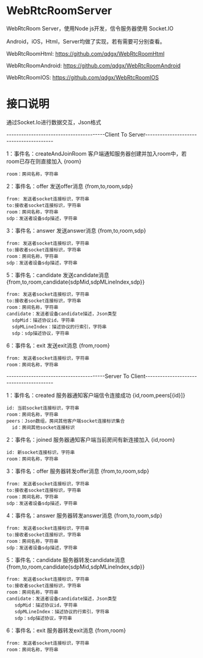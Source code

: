 # WebRtcRoomServer
WebRtcRoom Server，使用Node js开发，信令服务器使用 Socket.IO

Android，iOS，Html，Server均做了实现，若有需要可分别查看。

WebRtcRoomHtml: https://github.com/qdgx/WebRtcRoomHtml

WebRtcRoomAndroid: https://github.com/qdgx/WebRtcRoomAndroid

WebRtcRoomIOS: https://github.com/qdgx/WebRtcRoomIOS

# 接口说明

通过Socket.Io进行数据交互，Json格式

----------------------------------------Client To Server----------------------------------------

1：事件名：createAndJoinRoom    客户端通知服务器创建并加入room中，若room已存在则直接加入 {room}

    room：房间名称，字符串

2：事件名：offer 发送offer消息 {from,to,room,sdp}

    from: 发送者socket连接标识，字符串
    to:接收者socket连接标识，字符串
    room：房间名称，字符串
    sdp：发送者设备sdp描述，字符串

3：事件名：answer 发送answer消息 {from,to,room,sdp}

    from: 发送者socket连接标识，字符串
    to:接收者socket连接标识，字符串
    room：房间名称，字符串
    sdp：发送者设备sdp描述，字符串

5：事件名：candidate  发送candidate消息 {from,to,room,candidate{sdpMid,sdpMLineIndex,sdp}}

    from: 发送者socket连接标识，字符串
    to:接收者socket连接标识，字符串
    room：房间名称，字符串
    candidate：发送者设备candidate描述，Json类型
      sdpMid：描述协议id，字符串
      sdpMLineIndex：描述协议的行索引，字符串
      sdp：sdp描述协议，字符串
 
6：事件名：exit  发送exit消息 {from,room}

    from: 发送者socket连接标识，字符串
    room：房间名称，字符串

----------------------------------------Server To Client----------------------------------------

1：事件名：created   服务器通知客户端信令连接成功 {id,room,peers[{id}]}

    id: 当前socket连接标识，字符串
    room：房间名称，字符串
    peers：Json数组，房间其他客户端socket连接标识集合
      id：房间其他socket连接标识

2：事件名：joined   服务器通知客户端当前房间有新连接加入 {id,room}

    id: 新socket连接标识，字符串
    room：房间名称，字符串

3：事件名：offer  服务器转发offer消息 {from,to,room,sdp}

    from: 发送者socket连接标识，字符串
    to:接收者socket连接标识，字符串
    room：房间名称，字符串
    sdp：发送者设备sdp描述，字符串

4：事件名：answer  服务器转发answer消息 {from,to,room,sdp}

    from: 发送者socket连接标识，字符串
    to:接收者socket连接标识，字符串
    room：房间名称，字符串
    sdp：发送者设备sdp描述，字符串

5：事件名：candidate  服务器转发candidate消息 {from,to,room,candidate{sdpMid,sdpMLineIndex,sdp}}

    from: 发送者socket连接标识，字符串
    to:接收者socket连接标识，字符串
    room：房间名称，字符串
    candidate：发送者设备candidate描述，Json类型
       sdpMid：描述协议id，字符串
       sdpMLineIndex：描述协议的行索引，字符串
       sdp：sdp描述协议，字符串

6：事件名：exit  服务器转发exit消息 {from,room}

    from: 发送者socket连接标识，字符串
    room：房间名称，字符串
